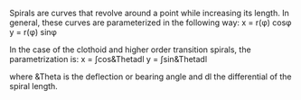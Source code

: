 Spirals are curves that revolve around a point while increasing its length. In general, these curves are parameterized in the following way:
x = r(φ) cosφ
y = r(φ) sinφ

In the case of the clothoid and higher order transition spirals, the parametrization is:
x = ∫cos&Thetadl
y = ∫sin&Thetadl

where &Theta is the deflection or bearing angle and dl the differential of the spiral length.
